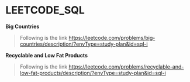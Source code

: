# LEETCODE_SQL

**Big Countries**
> Following is the link https://leetcode.com/problems/big-countries/description/?envType=study-plan&id=sql-i


**Recyclable and Low Fat Products**
> Following is the link https://leetcode.com/problems/recyclable-and-low-fat-products/description/?envType=study-plan&id=sql-i
